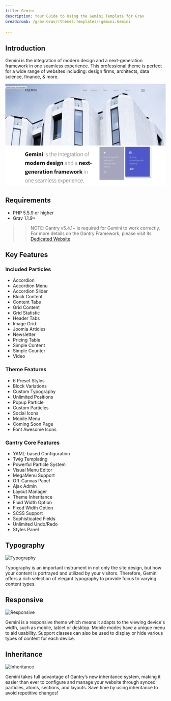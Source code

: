 ```yaml
---
title: Gemini
description: Your Guide to Using the Gemini Template for Grav
breadcrumb: /grav:Grav/!themes:Templates/!gemini:Gemini

---
```


Introduction
-----

Gemini is the integration of modern design and a next-generation framework in one seamless experience. This professional theme is perfect for a wide range of websites including: design firms, architects, data science, finance, & more.

![](assets/gemini.jpeg)

Requirements
-----

* PHP 5.5.9 or higher
* Grav 1.1.9+

>> NOTE: Gantry v5.4.1+ is required for Gemini to work correctly. For more details on the Gantry Framework, please visit its [Dedicated Website](http://gantry.org).

Key Features
-----

### Included Particles

* Accordion
* Accordion Menu
* Accordion Slider
* Block Content
* Content Tabs
* Grid Content
* Grid Statistic
* Header Tabs
* Image Grid
* Joomla Articles
* Newsletter
* Pricing Table
* Simple Content
* Simple Counter
* Video 

### Theme Features

* 6 Preset Styles
* Block Variations
* Custom Typography
* Unlimited Positions
* Popup Particle
* Custom Particles
* Social Icons
* Mobile Menu
* Coming Soon Page
* Font Awesome Icons 

### Gantry Core Features

* YAML-based Configuration
* Twig Templating
* Powerful Particle System
* Visual Menu Editor
* MegaMenu Support
* Off-Canvas Panel
* Ajax Admin
* Layout Manager
* Theme Inheritance
* Fluid Width Option
* Fixed Width Option
* SCSS Support
* Sophisticated Fields
* Unlimited Undo/Redo
* Styles Panel

## Typography

![Typography](ft-2.jpg)

Typography is an important instrument in not only the site design, but how your content is portrayed and utilized by your visitors. Therefore, Gemini offers a rich selection of elegant typography to provide focus to varying content types.

## Responsive

![Responsive](ft-3.jpg)

Gemini is a responsive theme which means it adapts to the viewing device's width, such as mobile, tablet or desktop. Mobile modes have a unique menu to aid usability. Support classes can also be used to display or hide various types of content for each device.

## Inheritance

![Inheritance](ft-4.jpg)

Gemini takes full advantage of Gantry’s new inheritance system, making it easier than ever to configure and manage your website through synced particles, atoms, sections, and layouts. Save time by using inheritance to avoid repetitive changes!
